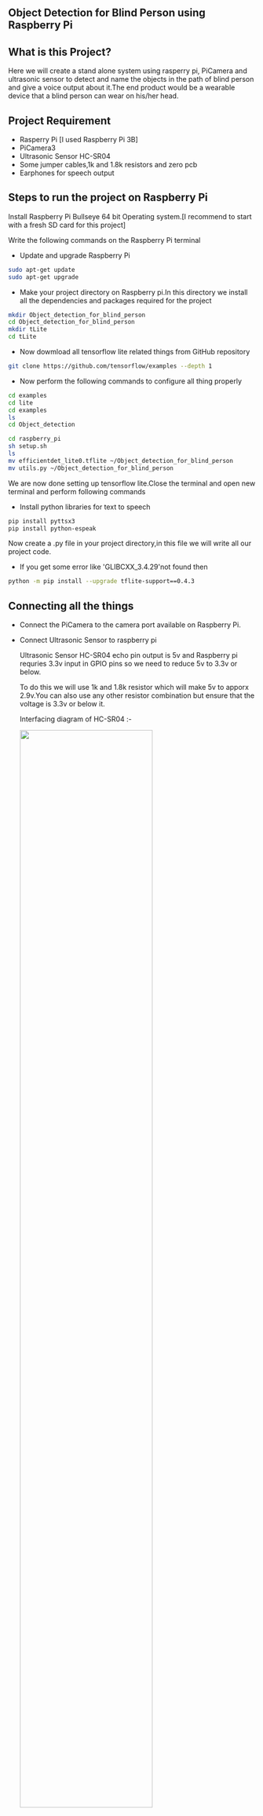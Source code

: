 ## Object Detection for Blind Person using Raspberry Pi

##  What is this Project?
Here we will create a stand alone system using rasperry pi, PiCamera and ultrasonic sensor to detect and name the objects in the path of blind person and give a voice output about it.The end product would be a wearable device that a blind person can wear on his/her head.




## Project Requirement

- Rasperry Pi [I used Raspberry Pi 3B]
- PiCamera3
- Ultrasonic Sensor HC-SR04
- Some jumper cables,1k and 1.8k resistors and zero pcb
- Earphones for speech output

## Steps to run the project on Raspberry Pi

Install Raspberry Pi Bullseye 64 bit Operating system.[I recommend to start with a fresh SD card for this project]

Write the following commands on the Raspberry Pi terminal

- Update and upgrade Raspberry Pi
```bash
sudo apt-get update
sudo apt-get upgrade
```
- Make your project directory on Raspberry pi.In this directory we install all the dependencies and packages required for the project
```bash
mkdir Object_detection_for_blind_person
cd Object_detection_for_blind_person
mkdir tLite
cd tLite
```
- Now dowmload all tensorflow lite related things from GitHub repository
```bash
git clone https://github.com/tensorflow/examples --depth 1
```
- Now perform the following commands to configure all thing properly

```bash
cd examples
cd lite
cd examples
ls
cd Object_detection
```
```bash
cd raspberry_pi
sh setup.sh
ls
mv efficientdet_lite0.tflite ~/Object_detection_for_blind_person
mv utils.py ~/Object_detection_for_blind_person
```
We are now done setting up tensorflow lite.Close the terminal and open new terminal and perform following commands
- Install python libraries for text to speech
```bash
pip install pyttsx3
pip install python-espeak
```
Now create a .py file in your project directory,in this file we will write all our project code.

- If you get some error like 'GLIBCXX_3.4.29'not found then
```bash
python -m pip install --upgrade tflite-support==0.4.3
```


## Connecting all the things
- Connect the PiCamera to the camera port available on  Raspberry Pi.

- Connect Ultrasonic Sensor to raspberry pi
    
    Ultrasonic Sensor HC-SR04 echo pin output is 5v and Raspberry pi requries 3.3v input in GPIO pins so we need to reduce 5v to 3.3v or below.
    
    To do this we will use 1k and 1.8k resistor which will make 5v to apporx 2.9v.You can also use any other resistor combination but ensure that the voltage is 3.3v or below it.

    Interfacing diagram of HC-SR04 :-
  
  <img src="https://github.com/OMTAKALE2004/Object-Detection-for-Blind-Person/assets/111902987/d12713ff-d96c-4736-b8e7-e7ca26c5d7e1" width="75%">

  After doing all the connection and installation properly we are now ready with project.
  Now just copy the code in detect.py file in the python file you created in your project directory and run it using any IDE supported by Raspberry Pi[I prefer Thorny].

  
  In case any query feel free to ask me at
    Gmail- om2004takale@gmail.com



